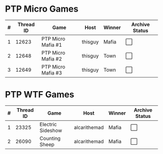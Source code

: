 # PTP Micro Games

| # | Thread ID | Game | Host | Winner | Archive Status |
| ------------- | ------------- | ------------- | ------------- | ------------- | ------------- |
| 1 | 12623 | PTP Micro Mafia #1 | thisguy | Mafia | :white_large_square: |
| 2 | 12648 | PTP Micro Mafia #2 | thisguy | Town | :white_large_square: |
| 3 | 12649 | PTP Micro Mafia #3 | thisguy | Town | :white_large_square: |

# PTP WTF Games

| # | Thread ID | Game | Host | Winner | Archive Status |
| ------------- | ------------- | ------------- | ------------- | ------------- | ------------- |
| 1 | 23325 | Electric Sideshow | alcarithemad | Mafia | :white_large_square: |
| 2 | 26090 | Counting Sheep | alcarithemad | Mafia | :white_large_square: |
